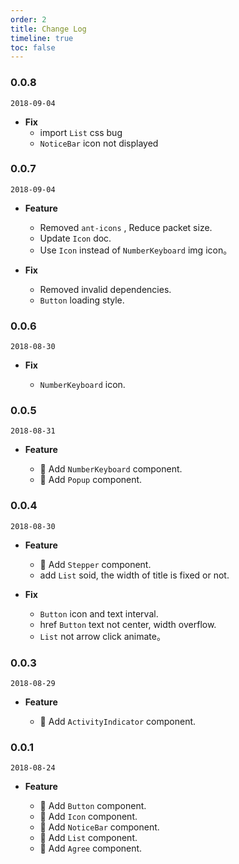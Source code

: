 ```yaml
---
order: 2
title: Change Log
timeline: true
toc: false
---
```


### 0.0.8

`2018-09-04`

- **Fix**
  - import `List` css bug
  - `NoticeBar` icon not displayed

### 0.0.7

`2018-09-04`

- **Feature**

  - Removed `ant-icons` , Reduce packet size.
  - Update `Icon` doc.
  - Use `Icon` instead of `NumberKeyboard` img icon。

- **Fix**

  - Removed invalid dependencies.
  - `Button` loading style.

### 0.0.6

`2018-08-30`

- **Fix**

  - `NumberKeyboard` icon.

### 0.0.5

`2018-08-31`

- **Feature**

  - 🌟 Add `NumberKeyboard` component.
  - 🌟 Add `Popup` component.

### 0.0.4

`2018-08-30`

- **Feature**

  - 🌟 Add `Stepper` component.
  - add `List` soid, the width of title is fixed or not.

- **Fix**

  - `Button` icon and text interval.
  - href `Button` text not center, width overflow.
  - `List` not arrow click animate。

### 0.0.3

`2018-08-29`

- **Feature**

  - 🌟 Add `ActivityIndicator` component.

### 0.0.1

`2018-08-24`

- **Feature**

  - 🌟 Add `Button` component.
  - 🌟 Add `Icon` component.
  - 🌟 Add `NoticeBar` component.
  - 🌟 Add `List` component.
  - 🌟 Add `Agree` component.
